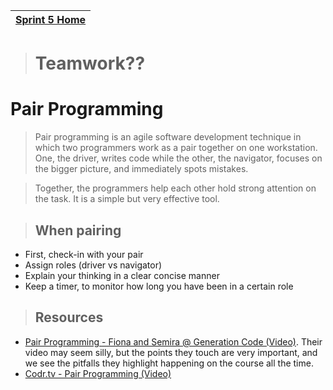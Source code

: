[Sprint 5 Home](README.md)|
---|

># Teamwork??

# Pair Programming

>Pair programming is an agile software development technique in which two programmers work as a pair together on one workstation. One, the driver, writes code while the other, the navigator, focuses on the bigger picture, and immediately spots mistakes.

>Together, the programmers help each other hold strong attention on the task. It is a simple but very effective tool.

>## When pairing

- First, check-in with your pair
- Assign roles (driver vs navigator)
- Explain your thinking in a clear concise manner
- Keep a timer, to monitor how long you have been in a certain role

>## Resources

- [Pair Programming - Fiona and Semira @ Generation Code (Video)](https://www.youtube.com/watch?v=vgkahOzFH2Q). Their video may seem silly, but the points they touch are very important, and we see the pitfalls they highlight happening on the course all the time.
- [Codr.tv - Pair Programming (Video)](https://www.youtube.com/watch?v=5ySLQ5_cQ34)
